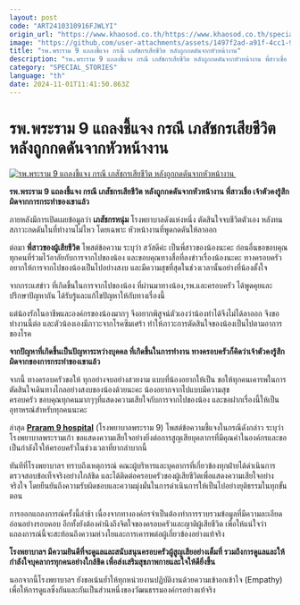 ```yaml
---
layout: post
code: "ART2410310916FJWLYI"
origin_url: "https://www.khaosod.co.th/https://www.khaosod.co.th/special-stories/news_9483946"
image: "https://github.com/user-attachments/assets/1497f2ad-a91f-4cc1-9b52-6c7916002473"
title: "รพ.พระราม 9 แถลงชี้แจง กรณี เภสัชกรเสียชีวิต หลังถูกกดดันจากหัวหน้างาน"
description: "รพ.พระราม 9 แถลงชี้แจง กรณี เภสัชกรเสียชีวิต หลังถูกกดดันจากหัวหน้างาน พี่สาวเชื่อ เจ้าตัวคงรู้สึกผิดจากของการกระทำของเขาแล้ว"
category: "SPECIAL_STORIES"
language: "th"
date: 2024-11-01T11:41:50.863Z
---
```


# รพ.พระราม 9 แถลงชี้แจง กรณี เภสัชกรเสียชีวิต หลังถูกกดดันจากหัวหน้างาน

[![รพ.พระราม 9 แถลงชี้แจง กรณี เภสัชกรเสียชีวิต หลังถูกกดดันจากหัวหน้างาน ](https://www.khaosod.co.th/wpapp/uploads/2024/10/Praram-9-hospital.jpg "รพ.พระราม 9 แถลงชี้แจง กรณี เภสัชกรเสียชีวิต หลังถูกกดดันจากหัวหน้างาน ")](https://www.khaosod.co.th/wpapp/uploads/2024/10/Praram-9-hospital.jpg)

**รพ.พระราม 9 แถลงชี้แจง กรณี เภสัชกรเสียชีวิต หลังถูกกดดันจากหัวหน้างาน พี่สาวเชื่อ เจ้าตัวคงรู้สึกผิดจากการกระทำของเขาแล้ว**

ภายหลังมีการเปิดเผยข้อมูลว่า **เภสัชกรหนุ่ม** โรงพยาบาลดังแห่งหนึ่ง ตัดสินใจจบชีวิตตัวเอง หลังทนสภาวะกดดันในที่ทำงานไม่ไหว โดยเฉพาะ หัวหน้างานที่พูดกดดันให้ลาออก

ต่อมา **พี่สาวของผู้เสียชีวิต** โพสต์ข้อความ ระบุว่า สวัสดีค่ะ เป็นพี่สาวของน้องนะคะ ก่อนอื่นขอขอบคุณทุกคนที่ร่วมไว้อาลัยกับการจากไปของน้อง และขอบคุณทางสื่อที่ลงข่าวเรื่องน้องนะคะ ทางครอบครัวอยากให้การจากไปของน้องเป็นไปอย่างสงบ และมีความสุขที่สุดในช่วงเวลานั้นอย่างที่น้องตั้งใจ

จากกระแสข่าว ที่เกิดขึ้นในการจากไปของน้อง ที่ผ่านมาทางน้อง,รพ.และครอบครัว ได้พูดคุยและปรึกษาปัญหากัน ได้รับรู้และแก้ไขปัญหาให้กับทางเรื่องนี้

แต่น้องรักในอาชีพและองค์กรของน้องมากๆ จึงอยากพิสูจน์ตัวเองว่าน้องทำได้จึงไม่ได้ลาออก จึงขอทำงานนี้ต่อ และตัวน้องเองมีภาวะจากโรคซึมเศร้า ทำให้ภาวะการตัดสินใจของน้องเป็นไปตามอาการของโรค

**จากปัญหาที่เกิดขึ้นเป็นปัญหาระหว่างบุคคล ที่เกิดขึ้นในการทำงาน ทางครอบครัวก็คิดว่าเจ้าตัวคงรู้สึกผิดจากของการกระทำของเขาแล้ว**

จากนี้ ทางครอบครัวขอให้ ทุกอย่างจบอย่างสวยงาม แบบที่น้องอยากให้เป็น ขอให้ทุกคนเคารพในการตัดสินใจเดินทางไกลอย่างสงบของน้องด้วยนะคะ น้องอยากจากไปแบบมีความสุข  
ครอบครัว ขอบคุณทุกคนมากๆๆที่แสดงความเสียใจกับการจากไปของน้อง และขอฝากเรื่องนี้ให้เป็นอุทาหรณ์สำหรับทุกคนนะคะ

ล่าสุด **[Praram 9 hospital](https://www.facebook.com/praram9Hospital?__cft__[0]=AZVIsAyd_IjO3Ai7iZhWM94LO4bqszo4543fv1NiVfaM8tP9Gp9h7turULV6zCZ6DmSehpwZMdvjfPa6MBiJ1pYsbVw9Ux-z0Y-m1JrhDwpavVXoAeflyMBDSPdeaUKvuT0xQJdHPtiE0oKTyua-nFJSvqkWf7nNjnuSxH4UDmhW7Q&__tn__=-UC*F)** (โรงพยาบาลพระราม 9) โพสต์ข้อความชี้แจงในกรณีดังกล่าว ระบุว่า โรงพยาบาลพระรามเก้า ขอแสดงความเสียใจอย่างยิ่งต่อการสูญเสียบุคลากรที่มีคุณค่าในองค์กรและขอเป็นกำลังใจให้ครอบครัวในช่วงเวลาที่ยากลำบากนี้

ทันทีที่โรงพยาบาลฯ ทราบถึงเหตุการณ์ คณะผู้บริหารและบุคลากรที่เกี่ยวข้องทุกฝ่ายได้ดำเนินการตรวจสอบข้อเท็จจริงอย่างใกล้ชิด และได้ติดต่อครอบครัวของผู้เสียชีวิตเพื่อแสดงความเสียใจอย่างจริงใจ โดยยืนยันถึงความรับผิดชอบและความมุ่งมั่นในการดำเนินการให้เป็นไปอย่างยุติธรรมในทุกขั้นตอน

การออกแถลงการณ์ครั้งนี้ล่าช้า เนื่องจากทางองค์กรจำเป็นต้องทำการรวบรวมข้อมูลที่มีความละเอียดอ่อนอย่างรอบคอบ อีกทั้งยังต้องคำนึงถึงจิตใจของครอบครัวและญาติผู้เสียชีวิต เพื่อให้แน่ใจว่าแถลงการณ์นี้จะสะท้อนถึงความห่วงใยและการเคารพต่อผู้เกี่ยวข้องอย่างแท้จริง

**โรงพยาบาลฯ มีความยินดีที่จะดูแลและสนับสนุนครอบครัวผู้สูญเสียอย่างเต็มที่ รวมถึงการดูแลและให้กำลังใจบุคลากรทุกคนอย่างใกล้ชิด เพื่อส่งเสริมสุขภาพกายและใจให้ดียิ่งขึ้น**

นอกจากนี้โรงพยาบาลฯ ยังขอเน้นย้ำให้ทุกหน่วยงานปฏิบัติงานด้วยความเข้าอกเข้าใจ (Empathy) เพื่อให้การดูแลซึ่งกันและกันเป็นส่วนหนึ่งของวัฒนธรรมองค์กรอย่างแท้จริง

